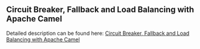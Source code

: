 ## Circuit Breaker, Fallback and Load Balancing with Apache Camel

Detailed description can be found here: [Circuit Breaker, Fallback and Load Balancing with Apache Camel](https://piotrminkowski.wordpress.com/2017/06/01/circuit-breaker-fallback-and-load-balancing-with-apache-camel/) 


